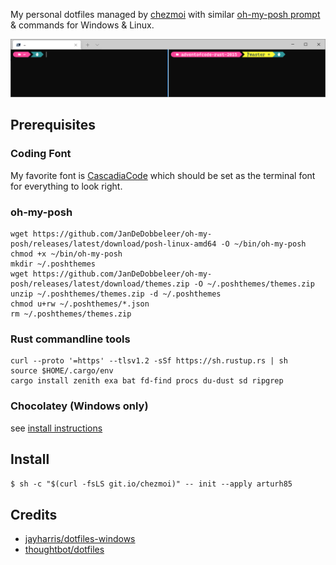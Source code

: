 My personal dotfiles managed by [chezmoi](https://www.chezmoi.io/) with similar [oh-my-posh prompt](https://ohmyposh.dev/docs/linux) & commands for Windows & Linux.

![Screenshot with Windows Terminal](screenshot.png?raw=true "Screenshot with Windows Terminal")

Prerequisites
-------------

### Coding Font

My favorite font is [CascadiaCode](https://www.nerdfonts.com/font-downloads) which should be set as the terminal font for everything to look right.


### oh-my-posh

```
wget https://github.com/JanDeDobbeleer/oh-my-posh/releases/latest/download/posh-linux-amd64 -O ~/bin/oh-my-posh
chmod +x ~/bin/oh-my-posh
mkdir ~/.poshthemes
wget https://github.com/JanDeDobbeleer/oh-my-posh/releases/latest/download/themes.zip -O ~/.poshthemes/themes.zip
unzip ~/.poshthemes/themes.zip -d ~/.poshthemes
chmod u+rw ~/.poshthemes/*.json
rm ~/.poshthemes/themes.zip
```

### Rust commandline tools

```
curl --proto '=https' --tlsv1.2 -sSf https://sh.rustup.rs | sh
source $HOME/.cargo/env
cargo install zenith exa bat fd-find procs du-dust sd ripgrep
```

### Chocolatey (Windows only)

see [install instructions](https://chocolatey.org/install)

Install
-------

`$ sh -c "$(curl -fsLS git.io/chezmoi)" -- init --apply arturh85`


Credits
-------

- [jayharris/dotfiles-windows](https://github.com/jayharris/dotfiles-windows)
- [thoughtbot/dotfiles](https://github.com/thoughtbot/dotfiles)

